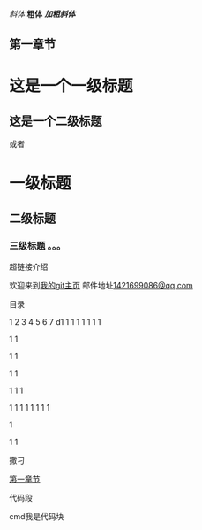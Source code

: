 *斜体*
**粗体**
***加粗斜体***

## 第一章节

这是一个一级标题
====================
这是一个二级标题
------------------
或者
# 一级标题
## 二级标题
### 三级标题 。。。

超链接介绍

欢迎来到[我的git主页](https://https://github.com/kzl19950907/LSDropMenuView)
邮件地址<1421699086@qq.com>

目录


1
2
3
4
5
6
7
d1
1
1
1
1
1
1
1




1
1





1
1

1
1





1
1
1


1
1
1
1
1
1
1
1






1



1
1

























































撒刁




[第一章节](#1)


代码段

<!-- varcode = 10
void cmp(string a, string b){


} -->
cmd我是代码块

